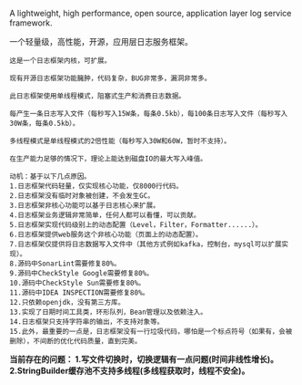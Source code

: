 A lightweight, high performance, open source, application layer log service framework.

一个轻量级，高性能，开源，应用层日志服务框架。

```text
这是一个日志框架内核，可扩展。

现有开源日志框架功能臃肿，代码复杂，BUG非常多，漏洞非常多。

此日志框架使用单线程模式，阻塞式生产和消费日志数据。

每产生一条日志写入文件（每秒写入15W条，每条0.5kb），每100条日志写入文件（每秒写入30W条，每条0.5kb）。

多线程模式是单线程模式的2倍性能（每秒写入30W和60W，暂时不支持）。

在生产能力足够的情况下，理论上能达到磁盘IO的最大写入峰值。

动机：基于以下几点原因。
1.日志框架代码轻量，仅实现核心功能，仅8000行代码。
2.日志框架没有临时对象被创建，不会发生GC。
3.日志框架非核心功能可以基于日志核心来扩展。
4.日志框架业务逻辑非常简单，任何人都可以看懂，可以贡献。
5.日志框架实现代码级别上的动态配置（Level，Filter，Formatter......）。
6.日志框架提供web服务这个非核心功能（页面上的动态配置）。
7.日志框架仅提供将日志数据写入文件中（其他方式例如kafka，控制台，mysql可以扩展实现）。
8.源码中SonarLint需要修复80%。
9.源码中CheckStyle Google需要修复80%。
10.源码中CheckStyle Sun需要修复80%。
11.源码中IDEA INSPECTION需要修复80%。
12.只依赖openjdk，没有第三方库。
13.实现了日期时间工具类，环形队列，Bean管理以及依赖注入。
14.日志框架只支持字符串的输出，不支持对象等。
15.此外，最重要的一点是，日志框架没有一行垃圾代码，哪怕是一个标点符号（如果有，会被删除），不间断的优化代码质量，直到完美。
```

**当前存在的问题：
1.写文件切换时，切换逻辑有一点问题(时间非线性增长)。
2.StringBuilder缓存池不支持多线程(多线程获取时，线程不安全)。**